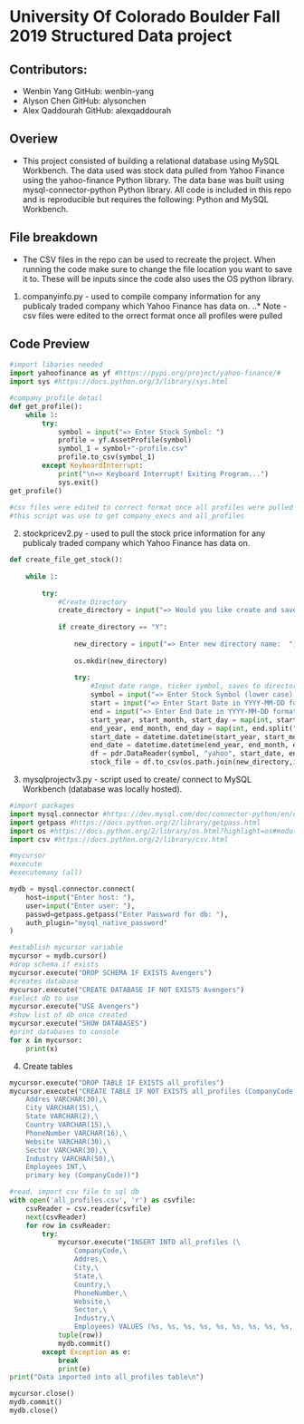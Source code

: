 # University Of Colorado Boulder Fall 2019 Structured Data project

## Contributors:
* Wenbin Yang GitHub: wenbin-yang
* Alyson Chen GitHub: alysonchen
* Alex Qaddourah GitHub: alexqaddourah

## Overiew
* This project consisted of building a relational database using MySQL Workbench. The data used was stock data pulled from Yahoo Finance using the yahoo-finance Python library. The data base was built using mysql-connector-python Python library. All code is included in this repo and is reproducible but requires the following: Python and MySQL Workbench.

## File breakdown
* The CSV files in the repo can be used to recreate the project. When running the code make sure to change the file location
you want to save it to. These will be inputs since the code also uses the OS python library.
1. companyinfo.py - used to compile company information for any publicaly traded company which Yahoo Finance has data on.
..* Note - csv files were edited to the orrect format once all profiles were pulled

## Code Preview
``` python
#import libaries needed
import yahoofinance as yf #https://pypi.org/project/yahoo-finance/#
import sys #https://docs.python.org/3/library/sys.html

#company profile detail
def get_profile():
    while 1:
        try:
            symbol = input("=> Enter Stock Symbol: ")
            profile = yf.AssetProfile(symbol)
            symbol_1 = symbol+"-profile.csv"
            profile.to_csv(symbol_1)
        except KeyboardInterrupt:
            print("\n=> Keyboard Interrupt! Exiting Program...")
            sys.exit()
get_profile()
     
#csv files were edited to correct format once all profiles were pulled
#this script was use to get company_execs and all_profiles
```
2. stockpricev2.py - used to pull the stock price information for any publicaly traded company which Yahoo Finance has data on.
``` python
def create_file_get_stock():
    
    while 1:
        
        try:
            #Create Directory
            create_directory = input("=> Would you like create and save this stock information to a new Directory located on your Desktop? [Y]/[N]:  ")
            
            if create_directory == "Y":
                
                new_directory = input("=> Enter new directory name:  ")
                
                os.mkdir(new_directory)
                
                try:
                    #Input date range, ticker symbol, saves to directory
                    symbol = input("=> Enter Stock Symbol (lower case):  ")
                    start = input("=> Enter Start Date in YYYY-MM-DD format:  ")
                    end = input("=> Enter End Date in YYYY-MM-DD format:  ")
                    start_year, start_month, start_day = map(int, start.split("-"))
                    end_year, end_month, end_day = map(int, end.split("-"))
                    start_date = datetime.datetime(start_year, start_month, start_day)
                    end_date = datetime.datetime(end_year, end_month, end_day)
                    df = pdr.DataReader(symbol, "yahoo", start_date, end_date)
                    stock_file = df.to_csv(os.path.join(new_directory,input("=> Enter File Name to be saved with .csv at the end:  ")))
```

3. mysqlprojectv3.py - script used to create/ connect to MySQL Workbench (database was locally hosted).

``` python
#import packages
import mysql.connector #https://dev.mysql.com/doc/connector-python/en/connector-python-example-connecting.html
import getpass #https://docs.python.org/2/library/getpass.html
import os #https://docs.python.org/2/library/os.html?highlight=os#module-os
import csv #https://docs.python.org/2/library/csv.html

#mycursor
#execute
#executemany (all)

mydb = mysql.connector.connect(
    host=input("Enter host: "),
    user=input("Enter user: "),
    passwd=getpass.getpass("Enter Password for db: "),
    auth_plugin="mysql_native_password"
)

#establish mycursor variable
mycursor = mydb.cursor()
#drop schema if exists
mycursor.execute("DROP SCHEMA IF EXISTS Avengers")
#creates database
mycursor.execute("CREATE DATABASE IF NOT EXISTS Avengers")
#select db to use
mycursor.execute("USE Avengers")
#show list of db once created
mycursor.execute("SHOW DATABASES")
#print databases to console
for x in mycursor:
    print(x)
```

4. Create tables

``` python
mycursor.execute("DROP TABLE IF EXISTS all_profiles")
mycursor.execute("CREATE TABLE IF NOT EXISTS all_profiles (CompanyCode VARCHAR(5),\
    Addres VARCHAR(30),\
    City VARCHAR(15),\
    State VARCHAR(2),\
    Country VARCHAR(15),\
    PhoneNumber VARCHAR(16),\
    Website VARCHAR(30),\
    Sector VARCHAR(30),\
    Industry VARCHAR(50),\
    Employees INT,\
    primary key (CompanyCode))")

#read, import csv file to sql db
with open('all_profiles.csv', 'r') as csvfile:
    csvReader = csv.reader(csvfile)
    next(csvReader)
    for row in csvReader:
        try:
            mycursor.execute("INSERT INTO all_profiles (\
                CompanyCode,\
                Addres,\
                City,\
                State,\
                Country,\
                PhoneNumber,\
                Website,\
                Sector,\
                Industry,\
                Employees) VALUES (%s, %s, %s, %s, %s, %s, %s, %s, %s, %s)",
            tuple(row))
            mydb.commit()
        except Exception as e:
            break
            print(e)
print("Data imported into all_profiles table\n")

mycursor.close()
mydb.commit()
mydb.close()
```
